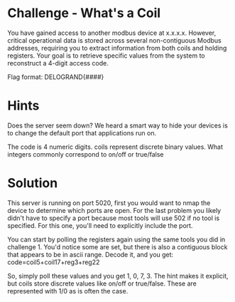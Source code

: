 # Challenge - What's a Coil
You have gained access to another modbus device at x.x.x.x. However, critical operational data is stored across several non-contiguous Modbus addresses, requiring you to extract information from both coils and holding registers. Your goal is to retrieve specific values from the system to reconstruct a 4-digit access code.

Flag format: DELOGRAND{####}

# Hints
Does the server seem down? We heard a smart way to hide your devices is to change the default port that applications run on.

The code is 4 numeric digits. coils represent discrete binary values. What integers commonly correspond to on/off or true/false

# Solution
This server is running on port 5020, first you would want to nmap the device to determine which ports are open. For the last problem you likely didn't have to specify a port because most tools will use 502 if no tool is specified. For this one, you'll need to explicitly include the port. 

You can start by polling the registers again using the same tools you did in challenge 1. You'd notice some are set, but there is also a contiguous block that appears to be in ascii range. Decode it, and you get: code=coil5+coil17+reg3+reg22

So, simply poll these values and you get 1, 0, 7, 3. The hint makes it explicit, but coils store discrete values like on/off or true/false. These are represented with 1/0 as is often the case.